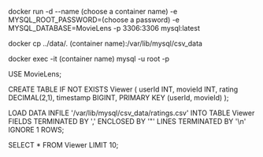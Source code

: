 docker run -d --name (choose a container name) -e MYSQL_ROOT_PASSWORD=(choose a password) -e MYSQL_DATABASE=MovieLens -p 3306:3306 mysql:latest

docker cp ../data/. (container name):/var/lib/mysql/csv_data

docker exec -it (container name) mysql -u root -p

USE MovieLens;

CREATE TABLE IF NOT EXISTS Viewer (
    userId INT,
    movieId INT,
    rating DECIMAL(2,1),
    timestamp BIGINT,
    PRIMARY KEY (userId, movieId)
);

LOAD DATA INFILE '/var/lib/mysql/csv_data/ratings.csv' 
INTO TABLE Viewer 
FIELDS TERMINATED BY ',' 
ENCLOSED BY '"' 
LINES TERMINATED BY '\n'
IGNORE 1 ROWS;

SELECT * FROM Viewer LIMIT 10;

